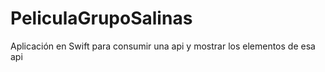 # PeliculaGrupoSalinas
Aplicación en Swift para consumir una api y mostrar los elementos de esa api
